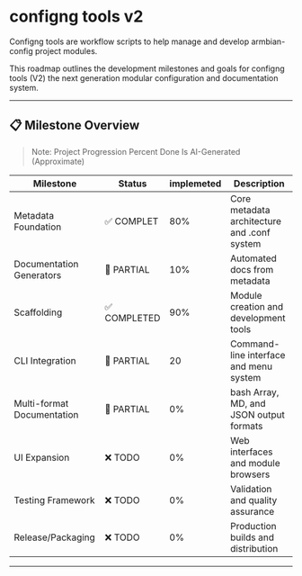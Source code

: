 # configng tools v2
Configng tools are workflow scripts to help manage and develop armbian-config project modules.

This roadmap outlines the development milestones and goals for configng tools (V2) the next generation modular configuration and documentation system.

---

## 📋 Milestone Overview
> Note: Project Progression Percent Done Is AI-Generated (Approximate)

| Milestone | Status | implemeted | Description |
|-----------|--------|------------|-------------|
| Metadata Foundation            | ✅ COMPLET | 80%    | Core metadata architecture and .conf system                      |
| Documentation Generators       | 🔄 PARTIAL   | 10% | Automated docs from metadata                                     |
| Scaffolding                    | ✅ COMPLETED | 90%    | Module creation and development tools                            |
| CLI Integration                | 🔄 PARTIAL   | 20 | Command-line interface and menu system                           |
| Multi-format Documentation     | 🔄 PARTIAL   | 0% | bash Array, MD, and JSON output formats                          |
| UI Expansion                   | ❌ TODO      | 0%      | Web interfaces and module browsers                               |
| Testing Framework              | ❌ TODO      | 0%      | Validation and quality assurance                                 |
| Release/Packaging              | ❌ TODO      | 0%      | Production builds and distribution                               |

---

